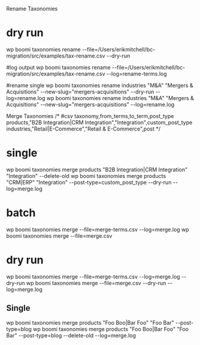 Rename Taxonomies
# dry run
wp boomi taxonomies rename --file=/Users/erikmitchell/bc-migration/src/examples/tax-rename.csv --dry-run

#log output
wp boomi taxonomies rename --file=/Users/erikmitchell/bc-migration/src/examples/tax-rename.csv --log=rename-terms.log

#rename single
wp boomi taxonomies rename industries "M&A" "Mergers & Acquisitions" --new-slug="mergers-acquisitions" --dry-run --log=rename.log
wp boomi taxonomies rename industries "M&A" "Mergers & Acquisitions" --new-slug="mergers-acquisitions" --log=rename.log

Merge Taxonomies
/*
#csv
taxonomy,from_terms,to_term,post_type
products,"B2B Integration|CRM Integration","Integration",custom_post_type
industries,"Retail|E-Commerce","Retail & E-Commerce",post
*/


# single
wp boomi taxonomies merge products "B2B Integration|CRM Integration" "Integration" --delete-old
wp boomi taxonomies merge products "CRM|ERP" "Integration" --post-type=custom_post_type --dry-run --log=merge.log


# batch
wp boomi taxonomies merge --file=merge-terms.csv --log=merge.log
wp boomi taxonomies merge --file=merge.csv

# dry run
wp boomi taxonomies merge --file=merge-terms.csv --log=merge.log --dry-run
wp boomi taxonomies merge --file=merge.csv --dry-run --log=merge.log


## Single
wp boomi taxonomies merge products "Foo Boo|Bar Foo" "Foo Bar" --post-type=blog
wp boomi taxonomies merge products "Foo Boo|Bar Foo" "Foo Bar" --post-type=blog --delete-old --log=merge.log
